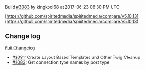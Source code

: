 Build [#3083](https://circleci.com/gh/spiritedmedia/spiritedmedia/3083) by kingkool68 at 2017-06-23 06:30 PM UTC

[https://github.com/spiritedmedia/spiritedmedia/compare/v5.10.13](https://github.com/spiritedmedia/spiritedmedia/compare/v5.10.13)
## Change log
[Full Changelog](https://github.com/spiritedmedia/spiritedmedia/compare/v5.10.12...v5.10.13)

 - [#2081](https://github.com/spiritedmedia/spiritedmedia/pull/2081): Create Layout Based Templates and Other Twig Cleanup
 - [#2083](https://github.com/spiritedmedia/spiritedmedia/pull/2083): Get connection type names by post type
